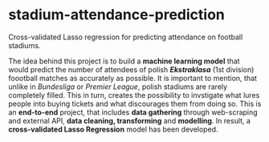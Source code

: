 # stadium-attendance-prediction
Cross-validated Lasso regression for predicting attendance on football stadiums.

The idea behind this project is to build a **machine learning model** that would predict the number of attendees of polish ***Ekstraklasa*** (1st division) foootball matches as accurately as possible. It is important to mention, that unlike in *Bundesliga* or *Premier League*, polish stadiums are rarely completely filled. This in turn, creates the possibility to invstigate what lures people into buying tickets and what discourages them from doing so. This is an **end-to-end** project, that includes **data gathering** through web-scraping and external API, **data cleaning, transforming** and **modelling**. In result, a **cross-validated Lasso Regression** model has been developed.

